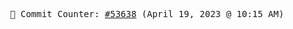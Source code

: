 <p align="center">
    <samp>
        📮 Commit Counter: <a href="https://github.com/Javascript-void0/Javascript-void0/commits/main">#53638</a> (April 19, 2023 @ 10:15 AM)
    </samp>
</p>